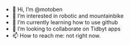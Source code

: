 - 👋 Hi, I’m @motoben
- 👀 I’m interested in robotic and mountainbike
- 🌱 I’m currently learning how to use github
- 💞️ I’m looking to collaborate on Tidbyt apps
- 📫 How to reach me: not right now.

<!---
motoben/motoben is a ✨ special ✨ repository because its `README.md` (this file) appears on your GitHub profile.
You can click the Preview link to take a look at your changes.
--->
